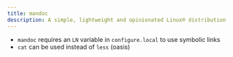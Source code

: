 ```yaml
---
title: mandoc
description: A simple, lightweight and opinionated Linux® distribution based on musl libc and toybox
---
```


- `mandoc` requires an `LN` variable in `configure.local` to use symbolic links
- `cat` can be used instead of `less` (oasis)
